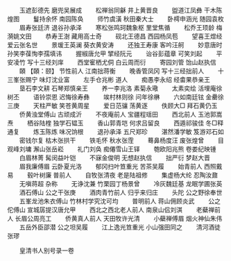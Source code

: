 <!-- { "loadSidebar": true } -->
　　玉遮彭德先 磨兜吴展成 
　　松禅翁同龢 井上黄晋良 
　　盥道江凤彝 干木陈煌图 
　　鬘持余怀 南园陈奂 
　　师竹虞潢 秋田秦大士 
　　卧樗申涵光 随园袁枚 
　　眉寿张廷济 退谷孙承泽 
　　寒松张鸣珂魏象枢 里堂焦循 
　　松乔王顼龄 梅漪姚文田 
　　恭寿王澍 藏用高士奇 
　　砚北王德昌 西园杨凤苞 
　　望喜王煜经 爱云张名世 
　　景瑗王英澜 葵衣黄安涛 
　　还独王寿康 客吟汪舸 
　　妙意唐时 孙笑李葆恂李孺填讳 
　　握椒唐允甲 揅经阮元 
　　诒谷彭蕴章 可笑刘起 
　　平安凌竹 写十三经刘庠 
　　西堂寉栖尤侗 白云周而衍 
　　寄园刘管 饴山赵执信 
　　頣 【頣：颐】 节性前人 江南拙蒋衡 
　　晚香管凤冈 写十三经拙前人 
　　十三峯张赐宁 味灯沈业富 
　　左手仓兆彬 道人 
　　痴愚李永绍 经畬果恭亲王 
　　垦石李文耕 石琴郑慎亲王 
　　养一李兆洛 素菊永璥 
　　太素奕绘 活埋庵徐树丕 
　　语铃崇恩 迟悔徐寿彝 
　　竢村林则徐 问年徐楙 
　　六如南廷铉 金罍徐三庚 
　　天柱严敏 笑苍黄周星 
　　爱日范骧 荡黄逐 
　　佚顾大□ 拜石黄仍玉 
　　侨黄浊堂傅山 古顽成沂 
　　不夜庵前人 宝疆程瑶田 
　　西北前人 玉池郭嵩焘 
　　栖谷陆楏 独学石韫玉 
　　香山郭青垲 何求吕留良 
　　西遁祁骏佳 冬□释通复 
　　炼玉陈炼 味况饷根 
　　退孙承泽 五尺郑珍 
　　湛然潘学敏 笈游邓石如 
　　密钱尔复 枯木张拱干 
　　铁毛怀 秋水张霔 
　　蓦鼻杨度汪 废张煌曾 
　　目观峰刘墉 澥山张岳崧 
　　礼门刘奂 痴僊雪山王铎 
　　匏欧阳兆熊 卷娄纪映锺 
　　白眉林菁 髯闵益叶铠 
　　不寐金俊明 无想赵执信 
　　拙严衍 梦赵大晋 
　　眉我廉傅眉 云卧夏光洛 
　　郁冈扫叶笪重光 苦茶吴履 
　　始青前人 西照戴易 
　　毂叶树廉 普前人 
　　自牧张清夜 老是陆祖修 
　　集虚杨大纶 忍陶汝鼐 
　　无嗔蒋超 杂称 
　　无诤沈兼 竹栗园丁杨景曾 
　　冷灰魏廷基 龙眠学圃张英 
　　酒石傅山 公之干张庚 
　　酒肉青竹前人 归乎来归庄 
　　头陀 公之野徐奉世 
　　五峯龙池朱衣傅山 竹林村学究沈可均 
　　普明前人 蒋山佣顾炎武 
　　公之佗傅山 宣城孱提汉唐允甲 
　　西北之西北老人前人 南泉山侣刘淇 
　　老蘗禅前人 长眉公周亮工 
　　侨黄真人前人 天田牧许光清 
　　小蘗禅傅眉 烟火神仙朱伟 
　　五岳外臣邵潜 公之坦吴履 
　　江上逸光笪重光 小山强田同之 
　　清河酒徒张璆 

　　皇清书人别号录一卷 

